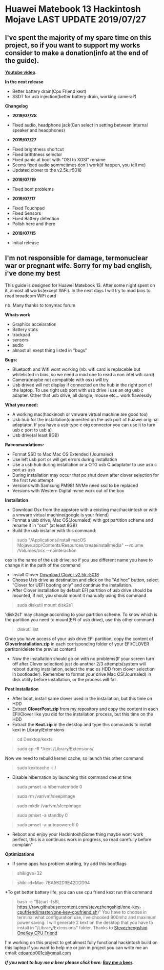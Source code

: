 # Huawei Matebook 13 Hackintosh Mojave LAST UPDATE 2019/07/27
## I've spent the majority of my spare time on this project, so if you want to support my works consider to make a donation(info at the end of the guide). 

**[Youtube video](https://www.youtube.com/watch?v=bGCNpHCqUcA).** 

**In the next release**
- Better battery drain(Cpu Friend kext)
- SSDT for usb injection(better battery drain, working camera?)


**Changelog**
* **2019/07/28**
- Fixed audio, headphone jack(Can select in setting between internal speaker and headphones)


* **2019/07/27**
- Fixed brightness shortcut
- Fixed brithtness selector
- Fixed panic at boot with "OSI to XOSI" rename
- Seems fixed audio sommetimes don't work(if happen, you tell me)
- Updated clover to the v2.5k_r5018

* **2019/07/19**
 - Fixed boot problems

* **2019/07/17**
 - Fixed Touchpad
 - Fixed Sensors
 - Fixed Battery detection
 - Polish here and there

* **2019/07/15**
 - Initial release

## I'm not responsible for damage, termonuclear war or pregnant wife. Sorry for my bad english, i've done my best 
This guide is designed for Huawei Matebook 13.
After some night spent on it, almost all works(except WiFi).
In the next days I will try to mod bios to read broadcom WiFi card


nb. Many thanks to tonymac forum



**Whats work**
* Graphics accelaration
* Battery stats 
* trackpad
* sensors 
* audio
* almost all exept thing listed in "bugs"

**Bugs:**
* Bluetooth and Wifi wont working (nb: wifi card is replaceble but whitelisted in bios, so we need a mod one to read a non intel wifi card)
* Camera(maybe not compatible with osx) will try
* Usb drived will not display if connected on the hub in the right port of the laptop. To use right usb port with usb drive i use an otg usb c adapter. Other that usb drive, all dongle, mouse etc... work flawlessly

**What you need:**
* A working mac(hackinosh or vmware virtual machine are good too)
* Usb hub for the installation(connected on the usb port of huawei original adaptator. If you have a usb type c otg connector you can use it to turn usb c port to usb a)
* Usb drive(al least 8GB)


**Raccomandations:**
* Format SSD to Mac  Mac OS Extended (Journaled)
* Use left usb port or will get errors during installation
* Use a usb hub during installation or a OTG usb C adaptator to use usb c port as usb
* During installation may occur that pc shut down after clover selection for the first two attempt
* Versions with Samsung PM981 NVMe need ssd to be replaced
* Versions with Western Digital nvme work out of the box 

**Installation**
* Download Osx from the appstore with a existing mac/hackintosh or with a vmware virtual machine(google is your friend)
* Format a usb drive, Mac OS(Journaled) with gpt partition scheme and rename it in "osx" (at least 8GB)
* Build the usb installer with this command:
> sudo "/Applications/Install macOS Mojave.app/Contents/Resources/createinstallmedia" --volume  /Volumes/osx --nointeraction 

osx is the name of the usb drive, so if you use different name you have to change it in the path of the command
* Install Clover [Download Clover v2.5k r5018](https://sourceforge.net/projects/cloverefiboot/files/Installer/Clover_v2.5k_r5018.zip/download)
* Choose Usb drive as destination and click on the "Ad hoc" button,
select "Clover for UEFI booting only" and continue the installation.
* After Clover installation by default EFI partition of usb drive should be mounted, if not, you should mount it manually using this command 
> sudo diskutil mount disk2s1

'disk2s1' may change according to your partition scheme. To know which is the partition you need to mount(EFI of usb drive), use this other command

>diskutil list

Once you have access of your usb drive EFi partition, copy the content of **CloverInstallation.zip** in each corrisponding folder of your EFI/CLOVER partiton(delete the previus content)
* Now the installation should go on with no problems(If your screen turn off after Clover selection) just do another 2/3 attempts(system will reboot during installation, select the mac os HDD from clover selection in bootloader). Remember to format your drive Mac OS(Journaled) in disk utility before installation, or the process will fail.

**Post Installation**
* After boot, install same clover used in the installation, but this time on HDD
* Extract **CloverPost.zip** from my repository and copy the content in each EFI/Clover like you did for the installation process, but this time on the HDD
* Extract the **Kext.zip** in the desktop and type this commands to install kext in Library/Extensions

> cd Desktop/kexts 

> sudo cp -R *.kext /Library/Extensions/ 

Now we need to rebuild kernel cache, so launch this other command

> sudo kextcache -i /

* Disable hibernation by launching this command one at time
> sudo pmset -a hibernatemode 0 

> sudo rm /var/vm/sleepimage 

> sudo mkdir /var/vm/sleepimage 

> sudo pmset -a standby 0 

> sudo pmset -a autopoweroff 0 

* Reboot and enjoy your Hackintosh(Some thing maybe wont work perfect, this is a continuos work in progress, so read carefully before complain"


**Optimizations**
* If some apps has problem starting, try add this bootflags 
> shikigva=32

> shiki-id=Mac-7BA5B2D9E42DDD94

*To get better battery life, you can use cpu friend kext 
run this command 
> bash -c "$(curl -fsSL https://raw.githubusercontent.com/stevezhengshiqi/one-key-cpufriend/master/one-key-cpufriend.sh)"
You have to choose in terminal what configuration use, i've choosed 800mhz and maximum power saving. I will generate 2 kext on the desktop that you have to install in "/Library/Extensions" folder.
Thanks to [Stevezhengshiqi OneKey CPU Friend](https://github.com/stevezhengshiqi/one-key-cpufriend).



I'm working on this project to get almost fully functional hackintosh build on this laptop
if you want to help me or join in project you can write me an email: edoardo001ct@gmail.com

_**If you want to buy me a beer please click here:**_
**[Buy me a beer](https://www.paypal.com/cgi-bin/webscr?cmd=_s-xclick&hosted_button_id=2NMM7HN9SJRVE&source=url
).** 

